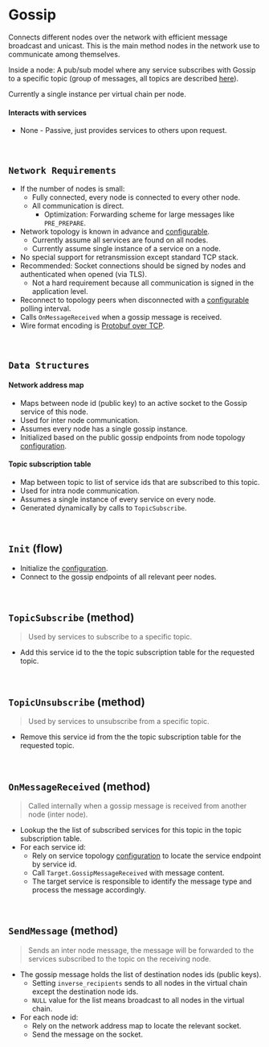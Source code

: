 # Gossip

Connects different nodes over the network with efficient message broadcast and unicast. This is the main method nodes in the network use to communicate among themselves.

Inside a node: A pub/sub model where any service subscribes with Gossip to a specific topic (group of messages, all topics are described [here](../../interfaces/protocol/gossip/message.proto)).

Currently a single instance per virtual chain per node.

#### Interacts with services

* None - Passive, just provides services to others upon request.

&nbsp;
## `Network Requirements`

* If the number of nodes is small:
  * Fully connected, every node is connected to every other node.
  * All communication is direct.
    * Optimization: Forwarding scheme for large messages like `PRE_PREPARE`.
* Network topology is known in advance and [configurable](../config/shared.md).
  * Currently assume all services are found on all nodes.
  * Currently assume single instance of a service on a node.
* No special support for retransmission except standard TCP stack.
* Recommended: Socket connections should be signed by nodes and authenticated when opened (via TLS).
  * Not a hard requirement because all communication is signed in the application level.
* Reconnect to topology peers when disconnected with a [configurable](../config/services.md) polling interval.
* Calls `OnMessageReceived` when a gossip message is received.
* Wire format encoding is [Protobuf over TCP](../../encoding/gossip/protobuf-over-tcp.md).

&nbsp;
## `Data Structures`

#### Network address map
* Maps between node id (public key) to an active socket to the Gossip service of this node.
* Used for inter node communication.
* Assumes every node has a single gossip instance.
* Initialized based on the public gossip endpoints from node topology [configuration](../config/shared.md).

#### Topic subscription table
* Map between topic to list of service ids that are subscribed to this topic.
* Used for intra node communication.
* Assumes a single instance of every service on every node.
* Generated dynamically by calls to `TopicSubscribe`.

&nbsp;
## `Init` (flow)

* Initialize the [configuration](../config/services.md).
* Connect to the gossip endpoints of all relevant peer nodes.

&nbsp;
## `TopicSubscribe` (method)

> Used by services to subscribe to a specific topic.

* Add this service id to the the topic subscription table for the requested topic.

&nbsp;
## `TopicUnsubscribe` (method)

> Used by services to unsubscribe from a specific topic.

* Remove this service id from the the topic subscription table for the requested topic.

&nbsp;
## `OnMessageReceived` (method)

> Called internally when a gossip message is received from another node (inter node).

* Lookup the the list of subscribed services for this topic in the topic subscription table.
* For each service id:
  * Rely on service topology [configuration](../config/shared.md) to locate the service endpoint by service id.
  * Call `Target.GossipMessageReceived` with message content.
  * The target service is responsible to identify the message type and process the message accordingly.

&nbsp;
## `SendMessage` (method)

> Sends an inter node message, the message will be forwarded to the services subscribed to the topic on the receiving node.

* The gossip message holds the list of destination nodes ids (public keys).
  * Setting `inverse_recipients` sends to all nodes in the virtual chain except the destination node ids.
  * `NULL` value for the list means broadcast to all nodes in the virtual chain.
* For each node id:
  * Rely on the network address map to locate the relevant socket.
  * Send the message on the socket.
